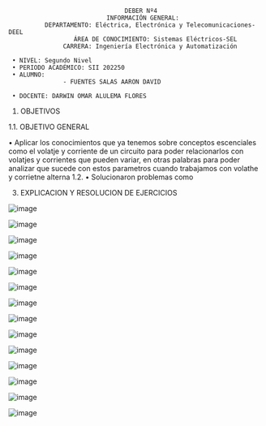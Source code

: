                                     DEBER Nº4
                               INFORMACIÓN GENERAL:
              DEPARTAMENTO: Eléctrica, Electrónica y Telecomunicaciones-DEEL
                      ÁREA DE CONOCIMIENTO: Sistemas Eléctricos-SEL
                   CARRERA: Ingeniería Electrónica y Automatización
                   
     • NIVEL: Segundo Nivel
     • PERIODO ACADÉMICO: SII 202250
     • ALUMNO:                 
                   - FUENTES SALAS AARON DAVID         
                   
     • DOCENTE: DARWIN OMAR ALULEMA FLORES
   
1. OBJETIVOS

1.1. OBJETIVO GENERAL

• Aplicar los conocimientos que ya tenemos sobre conceptos escenciales como el volatje y corriente de un circuito para poder relacionarlos con volatjes y corrientes que pueden variar, en otras palabras para poder analizar que sucede con estos parametros cuando trabajamos con volathe y corrietne alterna
1.2. 
• Solucionaron problemas como


3. EXPLICACION Y RESOLUCION DE EJERCICIOS

![image](https://user-images.githubusercontent.com/105386939/179119138-1ea5cbff-ec8e-4fcd-ab00-d5a89aefc6fc.png)

![image](https://user-images.githubusercontent.com/105386939/179120360-7fd35307-b396-4027-a208-c4ba9121baa4.png)

![image](https://user-images.githubusercontent.com/105386939/179120390-44921944-60d0-4322-8135-f8c0de211cb5.png)

![image](https://user-images.githubusercontent.com/105386939/179120427-0e6444cd-c0f3-42e1-8459-f22e5f1ef666.png)

![image](https://user-images.githubusercontent.com/105386939/179120529-28eba685-7dd0-4f81-98a9-60be50ee2bf5.png)

![image](https://user-images.githubusercontent.com/105386939/179120581-b58f730c-7708-4a6f-9686-5b684360fd3f.png)

![image](https://user-images.githubusercontent.com/105386939/179120606-1854f199-668a-49b0-adc8-5210fecc2ba4.png)

![image](https://user-images.githubusercontent.com/105386939/179120624-c0f2dd09-9939-4c8e-8cda-c172960a3c9a.png)

![image](https://user-images.githubusercontent.com/105386939/179120650-81b161d1-d039-4a1f-8d43-d8f374660019.png)

![image](https://user-images.githubusercontent.com/105386939/179120694-d5a24f94-8c04-4441-8a62-61f42edb1cc4.png)

![image](https://user-images.githubusercontent.com/105386939/179120719-e47c0d07-c9ea-46a3-abff-635f889aa8cb.png)

![image](https://user-images.githubusercontent.com/105386939/179120751-80d326d7-fdb1-4a17-a35e-9b03aa52cace.png)

![image](https://user-images.githubusercontent.com/105386939/179120826-060183a0-cab3-4f5e-8f99-8d550e4ebe7c.png)

![image](https://user-images.githubusercontent.com/105386939/179120943-9155d14c-2e84-481f-b551-a0430f9f925d.png)




